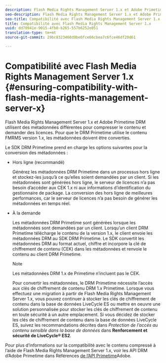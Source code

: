 ```yaml
---
description: Flash Media Rights Management Server 1.x et Adobe Primetime DRM utilisent des métadonnées différentes pour compresser le contenu et demander des licences. Pour que le DRM Primetime utilise le contenu FMRMS version 1.x, les métadonnées doivent être converties.
seo-description: Flash Media Rights Management Server 1.x et Adobe Primetime DRM utilisent des métadonnées différentes pour compresser le contenu et demander des licences. Pour que le DRM Primetime utilise le contenu FMRMS version 1.x, les métadonnées doivent être converties.
seo-title: Compatibilité avec Flash Media Rights Management Server 1.x
title: Compatibilité avec Flash Media Rights Management Server 1.x
uuid: dd70941e-9015-4fb0-b265-557b6252e051
translation-type: tm+mt
source-git-commit: 29bc8323460d9be0fce66cbea7c6fce46df20d61

---
```



# Compatibilité avec Flash Media Rights Management Server 1.x {#ensuring-compatibility-with-flash-media-rights-management-server-x}

Flash Media Rights Management Server 1.x et Adobe Primetime DRM utilisent des métadonnées différentes pour compresser le contenu et demander des licences. Pour que le DRM Primetime utilise le contenu FMRMS version 1.x, les métadonnées doivent être converties.

Le SDK DRM Primetime prend en charge les options suivantes pour la conversion des métadonnées :

* Hors ligne (recommandé)

   Générez les métadonnées DRM Primetime dans un processus hors ligne et stockez-les jusqu’à ce qu’elles soient demandées par un client. Si les métadonnées sont générées hors ligne, le serveur de licences n’a pas besoin d’accéder aux CEK 1.x ni aux informations d’identification du gestionnaire de package. La conversion des  hors ligne  de meilleures performances, car le serveur de licences n’a pas besoin de générer les métadonnées en temps réel.
* À la demande

   Les métadonnées DRM Primetime sont générées lorsque les métadonnées sont demandées par un client. Lorsqu’un client DRM Primetime télécharge le contenu de la version 1.x, le client envoie les métadonnées DRM au SDK DRM Primetime. Le SDK convertit les métadonnées DRM au format actuel, chiffre et incorpore la clé de chiffrement de contenu (CEK) dans les métadonnées et renvoie le contenu au client DRM Primetime.

   >[!NOTE]
   >
   >Les métadonnées DRM 1.x de Primetime n’incluent pas le CEK.

   Pour convertir les métadonnées, le DRM Primetime nécessite l’accès aux clés de chiffrement de contenu DRM 1.x Primetime. Lorsque vous effectuez une migration à partir de Flash Media Rights Management Server 1.x, vous pouvez continuer à stocker les clés de chiffrement de contenu dans la base de données LiveCycle ES ou mettre en oeuvre une solution personnalisée pour stocker les clés de chiffrement de contenu en toute sécurité à un autre emplacement. Si vous décidez de stocker les clés de chiffrement de contenu dans la base de données LiveCycle ES, suivez les recommandations décrites dans *Protection de l’accès au contenu sensible dans la base de données* dans **Renforcement et sécurité de LiveCycle® ES2**.

Pour plus d’informations sur la compatibilité avec le contenu compressé à l’aide de Flash Media Rights Management Server 1.x, voir les API DRM d’Adobe Primetime dans Références [de l’API Primetime](https://help.adobe.com/en_US/primetime/api/index.html#api-Adobe_Primetime_API_References)Adobe.
